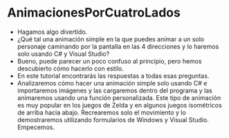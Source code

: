 # AnimacionesPorCuatroLados

- Hagamos algo divertido.
- ¿Qué tal una animación simple en la que puedes animar a un solo personaje caminando por la pantalla en las 4 direcciones y lo haremos solo usando C# y Visual Studio?
- Bueno, puede parecer un poco confuso al principio, pero hemos descubierto cómo hacerlo con estilo.
- En este tutorial encontrarás las respuestas a todas esas preguntas.
- Analizaremos cómo hacer una animación simple solo usando C# e importaremos imágenes y las cargaremos dentro del programa y las animaremos usando una función personalizada. Este tipo de animación es muy popular en los juegos de Zelda y en algunos juegos isométricos de arriba hacia abajo. Recrearemos solo el movimiento y lo demostraremos utilizando formularios de Windows y Visual Studio. Empecemos.

